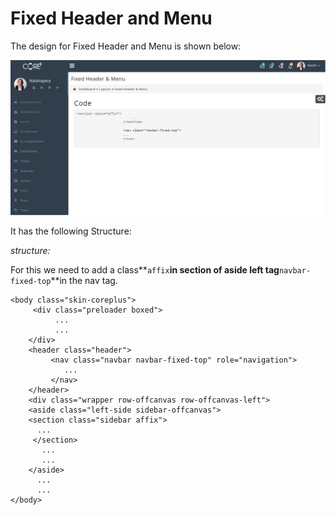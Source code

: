 # Fixed Header and Menu

The design for Fixed Header and Menu is shown below:

![](../../.gitbook/assets/fixedheadermenu.png)

It has the following Structure:

_structure:_

For this we need to add a class**`affix`**in section of aside left tag**`navbar-fixed-top`**in the nav tag.

```text
<body class="skin-coreplus">
     <div class="preloader boxed">
          ...
          ...
    </div>
    <header class="header">
         <nav class="navbar navbar-fixed-top" role="navigation">
            ...
         </nav>
    </header>
    <div class="wrapper row-offcanvas row-offcanvas-left">
    <aside class="left-side sidebar-offcanvas">
    <section class="sidebar affix">
      ...
     </section>
       ...
       ...
    </aside>
      ...
      ...
</body>
```

